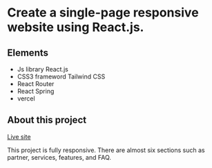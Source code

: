
# Create a single-page responsive website using  React.js.

## Elements 

- Js library React.js
- CSS3 frameword Tailwind CSS
- React Router
-  React Spring
-  vercel



## About this project 

[Live site](https://react-task-kappa-rose.vercel.app/)

This project is fully responsive. There are almost six sections such as partner, services, features, and FAQ.
